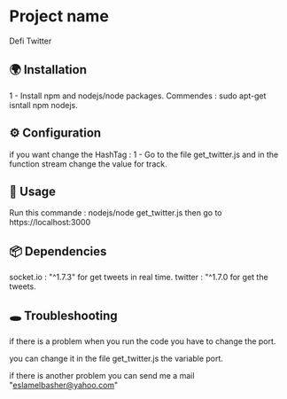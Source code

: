 # Project name

Defi Twitter

## 🌍 Installation

1 - Install npm and nodejs/node packages.
Commendes : sudo apt-get isntall npm nodejs.

## ⚙ Configuration

if you want change the HashTag :
1 - Go to the file get_twitter.js and in the function stream change the value for track. 

## 👋 Usage

Run this commande : 
nodejs/node get_twitter.js
then go to https://localhost:3000

## 📦 Dependencies

socket.io : "^1.7.3" for get tweets in real time.
twitter : "^1.7.0 for get the tweets.

## 🕳 Troubleshooting

if there is a problem when you run the code you have to change the port.

you can change it in the file get_twitter.js the variable port.

if there is another problem you can send me a mail "eslamelbasher@yahoo.com"
